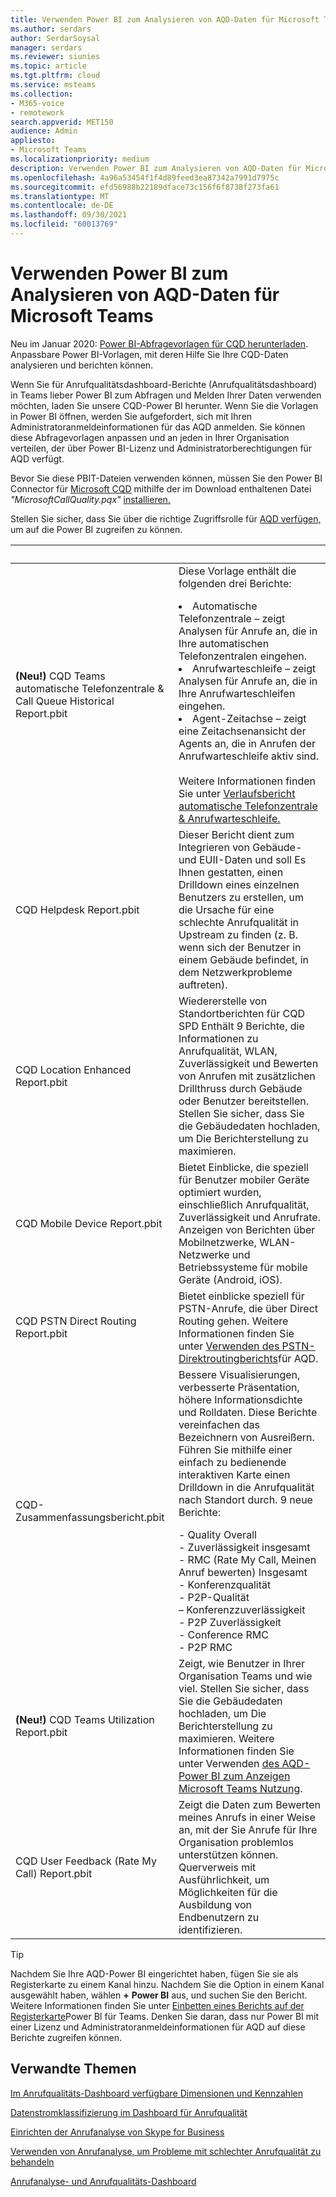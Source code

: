 ```yaml
---
title: Verwenden Power BI zum Analysieren von AQD-Daten für Microsoft Teams
ms.author: serdars
author: SerdarSoysal
manager: serdars
ms.reviewer: siunies
ms.topic: article
ms.tgt.pltfrm: cloud
ms.service: msteams
ms.collection:
- M365-voice
- remotework
search.appverid: MET150
audience: Admin
appliesto:
- Microsoft Teams
ms.localizationpriority: medium
description: Verwenden Power BI zum Analysieren von AQD-Daten für Microsoft Teams.
ms.openlocfilehash: 4a96a53454f1f4d89feed3ea87342a7991d7975c
ms.sourcegitcommit: efd56988b22189dface73c156f6f8738f273fa61
ms.translationtype: MT
ms.contentlocale: de-DE
ms.lasthandoff: 09/30/2021
ms.locfileid: "60013769"
---
```

# <a name="use-power-bi-to-analyze-cqd-data-for-microsoft-teams"></a>Verwenden Power BI zum Analysieren von AQD-Daten für Microsoft Teams

Neu im Januar 2020: [Power BI-Abfragevorlagen für CQD herunterladen](https://www.microsoft.com/download/details.aspx?id=102291). Anpassbare Power BI-Vorlagen, mit deren Hilfe Sie Ihre CQD-Daten analysieren und berichten können.

Wenn Sie für Anrufqualitätsdashboard-Berichte (Anrufqualitätsdashboard) in Teams lieber Power BI zum Abfragen und Melden Ihrer Daten verwenden möchten, laden Sie unsere CQD-Power BI herunter. Wenn Sie die Vorlagen in Power BI öffnen, werden Sie aufgefordert, sich mit Ihren Administratoranmeldeinformationen für das AQD anmelden. Sie können diese Abfragevorlagen anpassen und an jeden in Ihrer Organisation verteilen, der über Power BI-Lizenz und Administratorberechtigungen für AQD verfügt.

Bevor Sie diese PBIT-Dateien verwenden können, müssen Sie den Power BI Connector für [Microsoft CQD](CQD-Power-BI-connector.md) mithilfe der im Download enthaltenen Datei *"MicrosoftCallQuality.pqx"* [installieren.](https://www.microsoft.com/download/details.aspx?id=102291) 

Stellen Sie sicher, dass Sie über die richtige Zugriffsrolle für [AQD verfügen,](turning-on-and-using-call-quality-dashboard.md#assign-admin-roles-for-access-to-cqd) um auf die Power BI zugreifen zu können. 

|&nbsp;|&nbsp;|
|---------|---------|
|<strong>(Neu!)</strong> CQD Teams automatische Telefonzentrale & Call Queue Historical Report.pbit     |  Diese Vorlage enthält die folgenden drei Berichte:</p><li>Automatische Telefonzentrale – zeigt Analysen für Anrufe an, die in Ihre automatischen Telefonzentralen eingehen.</li><li>Anrufwarteschleife – zeigt Analysen für Anrufe an, die in Ihre Anrufwarteschleifen eingehen.</li><li>Agent-Zeitachse – zeigt eine Zeitachsenansicht der Agents an, die in Anrufen der Anrufwarteschleife aktiv sind.</li><br>Weitere Informationen finden Sie unter [Verlaufsbericht automatische Telefonzentrale & Anrufwarteschleife.](aa-cq-cqd-historical-reports.md)        |
|CQD Helpdesk Report.pbit     |Dieser Bericht dient zum Integrieren von Gebäude- und EUII-Daten und soll Es Ihnen gestatten, einen Drilldown eines einzelnen Benutzers zu erstellen, um die Ursache für eine schlechte Anrufqualität in Upstream zu finden (z. B. wenn sich der Benutzer in einem Gebäude befindet, in dem Netzwerkprobleme auftreten).         |
|CQD Location Enhanced Report.pbit     | Wiedererstelle von Standortberichten für CQD SPD Enthält 9 Berichte, die Informationen zu Anrufqualität, WLAN, Zuverlässigkeit und Bewerten von Anrufen mit zusätzlichen Drillthruss durch Gebäude oder Benutzer bereitstellen.  Stellen Sie sicher, dass Sie die Gebäudedaten hochladen, um Die Berichterstellung zu maximieren.        |
|CQD Mobile Device Report.pbit     | Bietet Einblicke, die speziell für Benutzer mobiler Geräte optimiert wurden, einschließlich Anrufqualität, Zuverlässigkeit und Anrufrate. Anzeigen von Berichten über Mobilnetzwerke, WLAN-Netzwerke und Betriebssysteme für mobile Geräte (Android, iOS).        |
|CQD PSTN Direct Routing Report.pbit     |Bietet einblicke speziell für PSTN-Anrufe, die über Direct Routing gehen. Weitere Informationen finden Sie unter [Verwenden des PSTN-Direktroutingberichts](CQD-PSTN-report.md)für AQD.         |
|CQD-Zusammenfassungsbericht.pbit     |Bessere Visualisierungen, verbesserte Präsentation, höhere Informationsdichte und Rolldaten. Diese Berichte vereinfachen das Bezeichnern von Ausreißern. Führen Sie mithilfe einer einfach zu bedienende interaktiven Karte einen Drilldown in die Anrufqualität nach Standort durch. 9 neue Berichte:</p>- Quality Overall<br>- Zuverlässigkeit insgesamt<br>- RMC (Rate My Call, Meinen Anruf bewerten) Insgesamt<br>- Konferenzqualität<br>- P2P-Qualität<br>– Konferenzzuverlässigkeit<br>- P2P Zuverlässigkeit<br>- Conference RMC<br>- P2P RMC         |
|<strong>(Neu!)</strong> CQD Teams Utilization Report.pbit     | Zeigt, wie Benutzer in Ihrer Organisation Teams und wie viel. Stellen Sie sicher, dass Sie die Gebäudedaten hochladen, um Die Berichterstellung zu maximieren. Weitere Informationen finden Sie unter Verwenden [des AQD-Power BI zum Anzeigen Microsoft Teams Nutzung](CQD-teams-utilization-report.md).        |
|CQD User Feedback (Rate My Call) Report.pbit     | Zeigt die Daten zum Bewerten meines Anrufs in einer Weise an, mit der Sie Anrufe für Ihre Organisation problemlos unterstützen können. Querverweis mit Ausführlichkeit, um Möglichkeiten für die Ausbildung von Endbenutzern zu identifizieren.        |

> [!TIP]
> Nachdem Sie Ihre AQD-Power BI eingerichtet haben, fügen Sie sie als Registerkarte zu einem Kanal hinzu. Nachdem Sie die Option in einem Kanal ausgewählt haben, wählen **+** **Power BI** aus, und suchen Sie den Bericht. Weitere Informationen finden Sie unter [Einbetten eines Berichts auf der Registerkarte](/power-bi/service-embed-report-microsoft-teams)Power BI für Teams. Denken Sie daran, dass nur Power BI mit einer Lizenz und Administratoranmeldeinformationen für AQD auf diese Berichte zugreifen können.


## <a name="related-topics"></a>Verwandte Themen

[Im Anrufqualitäts-Dashboard verfügbare Dimensionen und Kennzahlen](dimensions-and-measures-available-in-call-quality-dashboard.md)

[Datenstromklassifizierung im Dashboard für Anrufqualität](stream-classification-in-call-quality-dashboard.md)

[Einrichten der Anrufanalyse von Skype for Business](set-up-call-analytics.md)

[Verwenden von Anrufanalyse, um Probleme mit schlechter Anrufqualität zu behandeln](use-call-analytics-to-troubleshoot-poor-call-quality.md)

[Anrufanalyse- und Anrufqualitäts-Dashboard](./monitor-call-quality-qos.md)
